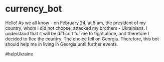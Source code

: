 # currency_bot

Hello! As we all know - on February 24, at 5 am, the president of my country, whom I did not choose, attacked my brothers - Ukrainians. I understand that it will be difficult for me to fight alone, and therefore I decided to flee the country. The choice fell on Georgia. Therefore, this bot should help me in living in Georgia until further events.

#helpUkraine
